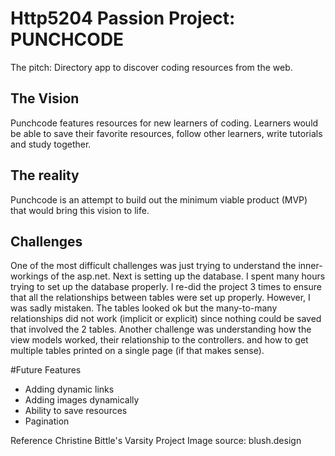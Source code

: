 # Http5204 Passion Project: PUNCHCODE 

The pitch: Directory app to discover coding resources from the web. 

## The Vision  
Punchcode features resources for new learners of coding.
Learners would be able to save their favorite resources, follow other learners, write tutorials
and study together.

## The reality
Punchcode is an attempt to build out the minimum viable product (MVP) that would bring this vision to life.

## Challenges 
One of the most difficult challenges was just trying to understand the
inner-workings of the asp.net. Next is setting up the database. I spent many hours trying to set up the database properly.
I re-did the project 3 times to ensure that all the relationships between tables were set up properly.  However, I was
sadly mistaken. The tables looked ok but the many-to-many relationships did not work (implicit or explicit) since nothing could be saved that involved the 2 tables.
Another challenge was understanding how the view models worked, their relationship to the controllers.
and how to get multiple tables printed on a single page (if that makes sense). 


#Future Features
- Adding dynamic links
- Adding images dynamically
- Ability to save resources
- Pagination


Reference
Christine Bittle's Varsity Project
Image source: blush.design



